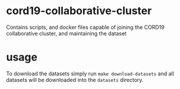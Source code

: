 # cord19-collaborative-cluster

Contains scripts, and docker files capable of joining the CORD19 collaborative cluster, and maintaining the dataset

# usage

To download the datasets simply run `make download-datasets` and all datasets will be downloaded into the `datasets` directory.
